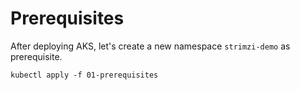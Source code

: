# Prerequisites

After deploying AKS, let's create a new namespace `strimzi-demo` as prerequisite.

```shell
kubectl apply -f 01-prerequisites
```